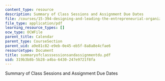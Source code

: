 ```yaml
---
content_type: resource
description: Summary of Class Sessions and Assignment Due Dates
file: /courses/15-394-designing-and-leading-the-entrepreneurial-organization-spring-2003/319b3b8b5b28a4ba6430247e9721f8fa_summaryofclasssessionsandassignmentdu.pdf
file_type: application/pdf
learning_resource_types: []
ocw_type: OCWFile
parent_title: Calendar
parent_type: CourseSection
parent_uid: a9e81c82-e9eb-0e45-eb5f-8a8a8e4cfae6
resourcetype: Document
title: summaryofclasssessionsandassignmentdu.pdf
uid: 319b3b8b-5b28-a4ba-6430-247e9721f8fa
---
```

Summary of Class Sessions and Assignment Due Dates

